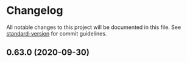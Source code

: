 # Changelog

All notable changes to this project will be documented in this file. See [standard-version](https://github.com/conventional-changelog/standard-version) for commit guidelines.

## 0.63.0 (2020-09-30)
